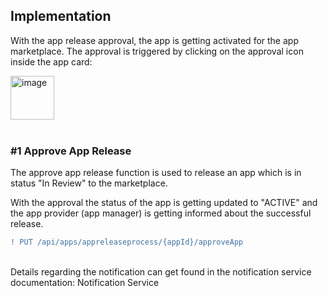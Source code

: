 ## Implementation

With the app release approval, the app is getting activated for the app marketplace.
The approval is triggered by clicking on the approval icon inside the app card:
<br>

<img width="70" alt="image" src="https://user-images.githubusercontent.com/94133633/213944479-570790a8-e580-49e6-806a-f50df32b1d5b.png">

<br>
<br>

### #1 Approve App Release
The approve app release function is used to release an app which is in status "In Review" to the marketplace.

With the approval the status of the app is getting updated to "ACTIVE" and the app provider (app manager) is getting informed about the successful release.
<br>

```diff
! PUT /api/apps/appreleaseprocess/{appId}/approveApp
```

<br>
Details regarding the notification can get found in the notification service documentation: Notification Service
